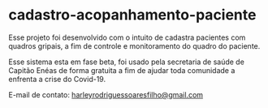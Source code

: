 # cadastro-acopanhamento-paciente
Esse projeto foi desenvolvido com o intuito de cadastra pacientes com quadros gripais, a fim de controle e monitoramento do quadro do paciente.

Esse sistema esta em fase beta, foi usado pela secretaria de saúde de Capitão Enéas de forma gratuita a fim de ajudar toda comunidade a enfrenta a crise do Covid-19.

E-mail de contato: harleyrodriguessoaresfilho@gmail.com
